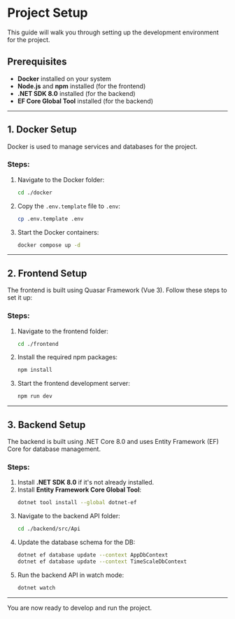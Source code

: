 # Project Setup

This guide will walk you through setting up the development environment for the project.

## Prerequisites

- **Docker** installed on your system
- **Node.js** and **npm** installed (for the frontend)
- **.NET SDK 8.0** installed (for the backend)
- **EF Core Global Tool** installed (for the backend)

---

## 1. Docker Setup

Docker is used to manage services and databases for the project.

### Steps:
1. Navigate to the Docker folder:
   ```bash
   cd ./docker
   ```
2. Copy the `.env.template` file to `.env`:
   ```bash
   cp .env.template .env
   ```
3. Start the Docker containers:
   ```bash
   docker compose up -d
   ```

---

## 2. Frontend Setup

The frontend is built using Quasar Framework (Vue 3). Follow these steps to set it up:

### Steps:
1. Navigate to the frontend folder:
   ```bash
   cd ./frontend
   ```
2. Install the required npm packages:
   ```bash
   npm install
   ```
3. Start the frontend development server:
   ```bash
   npm run dev
   ```

---

## 3. Backend Setup

The backend is built using .NET Core 8.0 and uses Entity Framework (EF) Core for database management.

### Steps:
1. Install **.NET SDK 8.0** if it's not already installed.
2. Install **Entity Framework Core Global Tool**:
   ```bash
   dotnet tool install --global dotnet-ef
   ```
3. Navigate to the backend API folder:
   ```bash
   cd ./backend/src/Api
   ```
4. Update the database schema for the DB:
   ```bash
   dotnet ef database update --context AppDbContext
   dotnet ef database update --context TimeScaleDbContext
   ```
5. Run the backend API in watch mode:
   ```bash
   dotnet watch
   ```
---
You are now ready to develop and run the project.
